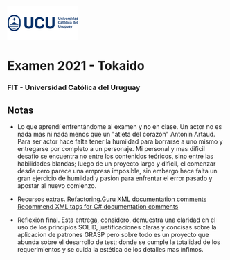 ![UCU](https://github.com/ucudal/PII_Conceptos_De_POO/raw/master/Assets/logo-ucu.png)

# Examen 2021 - Tokaido
### FIT - Universidad Católica del Uruguay

## Notas

- Lo que aprendí enfrentándome al examen y no en clase.
Un actor no es nada mas ni nada menos que un "atleta del corazón" Antonin Artaud. Para ser actor hace falta tener la humildad para borrarse a uno mismo y entregarse por completo a un personaje.
Mi personal y mas dificil desafío se encuentra no entre los contenidos teóricos, sino entre las habilidades blandas; luego de un proyecto largo y dificil, el comenzar desde cero parece una empresa imposible, sin embargo hace falta un gran ejercicio de humildad y pasion para enfrentar el error pasado y apostar al nuevo comienzo.

- Recursos extras.
[Refactoring.Guru](https://refactoring.guru/es)
[XML documentation comments](https://docs.microsoft.com/en-us/dotnet/csharp/language-reference/xmldoc/)
[Recommend XML tags for C# documentation comments](https://docs.microsoft.com/en-us/dotnet/csharp/language-reference/xmldoc/recommended-tags)

- Reflexión final.
Esta entrega, considero, demuestra una claridad en el uso de los principios SOLID, justificaciones claras y concisas sobre la aplicacion de patrones GRASP pero sobre todo es un proyecto que abunda sobre el desarrollo de test; donde se cumple la totalidad de los requerimientos y se cuida la estética de los detalles mas ínfimos.